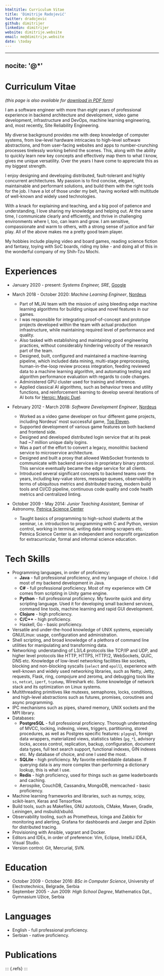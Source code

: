 ```yaml
---
htmltitle: Curriculum Vitae
title: 'Dimitrije Radojević'
twitter: dradojevic
github: dimitrijer
linkedin: dimitrijer
website: dimitrije.website
email: me@dimitrije.website
date: \today
---
```

---
nocite: '@*'
---

# Curriculum Vitae

_(this page is also available for [download in PDF form](/files/cv.pdf))_

I am a software engineer with more than eight years of professional experience
in backend architecture and development, video game development, infrastructure
and DevOps, machine learning engineering, and, most recently, Site
Reliability Engineering.

My diverse background provides me with deep knowledge of computer systems, from
low-level hardware intricacies to high-level software abstractions, and from
user-facing websites and apps to number-crunching processes tirelessly working
behind the scenes. This, along with the ability to quickly learn new key
concepts and effectively map them to what I know, gives me unique versatility.
Over the years I have come to appreciate this as my biggest strength.

I enjoy designing and developing distributed, fault-tolerant and highly
concurrent architectures. My passion is to find concise, elegant, maintainable
and performant solutions, and build them with the right tools for the job. I
have a lot of those under my belt, having worked with multitude of well-known
and widely used technologies.

With a knack for explaining and teaching, and a big pool of patience and
understanding, I love sharing my knowledge and helping out. At the same time, I
communicate clearly and efficiently, and thrive in challenging environments
where I, too, can learn and grow. I am sensitive, compassionate and warm to
others, with a strong sense of justice and fair play. All of the above makes me
a pretty good team player.

My hobbies include playing video and board games, reading science fiction and
fantasy, toying with SoC boards, riding my bike - and doing all of this in the
wonderful company of my Shih-Tzu Mochi.
 
# Experiences

- January 2020 - present: _Systems Engineer, SRE_, [Google](https://about.google.com)

- March 2018 - October 2020: *Machine Learning Engineer*, [Nordeus](https://nordeus.com)

    * Part of ML/AI team with the mission of using bleeding edge machine
      learning algorithms for building unique and novel features in our games.
    * I was responsible for integrating proof-of-concept and prototype projects
      developed within the team with actual production infrastructure, while
      maintaining required level of performance and quality.
    * Also tasked with establishing and maintaining good engineering practices,
      without considerably hindering velocity of the research part of the team.
    * Designed, built, configured and maintained a machine-learning pipeline,
      which included data mining, multi-stage preprocessing, human-in-the-loop
      review process integration, feeding reviewed data to a machine learning
      algorithm, and automating testing and algorithm performance evaluation
      with regards to code changes.
    * Administered GPU cluster used for training and inference.
    * Applied classical AI algorithms, such as behaviour trees and utility
      functions, and reinforcement learning to develop several iterations of AI
      bots for [Heroic: Magic Duel](https://www.heroicgame.com/).

- February 2012 - March 2018: *Software Development Engineer*, [Nordeus](https://nordeus.com)

    * Worked as a video game developer on four different game projects,
      including Nordeus' most successful game, [Top
      Eleven](https://www.topeleven.com/).
    * Supported development of various game features on both backend and
      frontend side.
    * Designed and developed distributed login service that at its peak had ~7
      million unique daily logins.
    * Was a part of the effort to convert a legacy, monolithic backend service
      to microservice architecture.
    * Designed and built a proxy that allowed WebSocket frontends to
      communicate with backend services in proprietary binary protocol. This
      service eventually became the edge service for all clients.
    * Introduced several significant concepts to backend teams over the years,
      including key-value stores, message queues, observability in terms of
      ubiquitous metrics and distributed tracing, modern build tools and CI/CD
      pipeline, continuous code quality and code health metrics and centralized
      linting.
      
- October 2009 - May 2014: *Junior Teaching Assistant*, Seminar of Astronomy,
  [Petnica Science Center](http://petnica.rs)

    * Taught basics of programming to high-school students at the seminar, i.e.
      introduction to programming with C and Python, version control, working
      in terminal, writing data mining scrapers etc. Petnica Science
      Center is an independent and nonprofit organization for
      extracurricular, formal and informal science education.

# Tech Skills

- Programming languages, in order of proficiency:
  * __Java__ - full professional proficiency, and my language of choice. I did
    most of my backend development in Java.
  * __C#__ - full professional proficiency. Most of my experience with C# comes
    from scripting in Unity game engine.
  * __Python__ - full professional proficiency. My favorite quick and dirty
    scripting language. Used it for developing small backend services, command
    line tools, machine learning and rapid GUI development.
  * __Clojure__ - high proficiency.
  * __C/C++__ - high proficiency.
  * Haskell, Go - basic proficiency.
- Versatile and under-the-hood knowledge of UNIX systems, especially GNU/Linux:
  usage, configuration and administration.
- Shell scripting, and broad knowledge of a plethora of command line utilities
  for manipulating and transforming data.
- Networking: understanding of L3/L4 protocols like TCP/IP and UDP, and higher
  level protocols like HTTP, HTTPS, HTTP/2, WebSockets, QUIC, DNS etc.
  Knowledge of low-level networking facilities like sockets, blocking and
  non-blocking syscalls (`select` and `epoll`), experience with well-known and
  widely used networking libraries, such as Netty, Jetty, requests, Flask,
  ring, compojure and zeromq, and debugging tools like `ss`, `netcat`, `iperf`,
  `tcpdump`, Wireshark etc. Some knowledge of network stack and its
  optimization on Linux systems.
- Multithreading primitives like mutexes, semaphores, locks, conditions, and
  high-level abstractions such as futures, promises, coroutines and async
  programming.
- IPC mechanisms such as pipes, shared memory, UNIX sockets and the MPI
  library.
- Databases:
  * __PostgreSQL__ - full professional proficiency. Thorough understanding of
    MVCC, locking, indexing, views, triggers, partitioning, stored procedures,
    as well as Postgres specific features: `plpgsql`, foreign data wrappers,
    materialized views, statistics tables (`pg_*`), advisory locks, access
    control, replication, backup, configuration, document data types, full text
    search support, functional indexes, GIN indexes etc. My database of choice,
    and one I used the most.
  * __SQLite__ - high proficiency. My favorite embeddable database. If querying
    data is any more complex than performing a dictionary lookup, this is what
    I use.
  * __Redis__ - high proficiency, used for things such as game leaderboards and
    caching.
  * Aerospike, CouchDB, Cassandra, MongoDB, memcached - basic proficiency.
- Machine learning frameworks and libraries, such as numpy, scipy,
  scikit-learn, Keras and Tensorflow.
- Build tools, such as Makefiles, GNU autotools, CMake, Maven, Gradle,
  Leiningen, and msbuild/xbuild.
- Observability tooling, such as Prometheus, Icinga and Zabbix for monitoring
  and alerting, Grafana for dashboards and Jaeger and Zipkin for distributed
  tracing.
- Provisioning with Ansible, vagrant and Docker.
- Editors and IDEs, in order of preference: Vim, Eclipse, IntelliJ IDEA, Visual
  Studio.
- Version control: Git, Mercurial, SVN.

# Education

- October 2009 - October 2016: *BSc in Computer Science*, University of
  Electrotechnics, Belgrade, Serbia
- September 2005 - Jun 2009: *High School Degree*, Mathematics Dpt., Gymnasium
  Užice, Serbia

# Languages

- English - full professional proficiency.
- Serbian - native proficiency.

# Publications

::: {.refs}
:::
